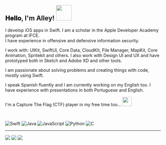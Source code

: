 <h2> 𝐇𝐞𝐥𝐥𝐨, I'm Alley!  <img src="https://media.giphy.com/media/mGcNjsfWAjY5AEZNw6/giphy.gif" width="50"></h2>

I develop iOS apps in Swift. I am a scholar in the Apple Developer Academy program at IFCE.<br>
I have experience in offensive and defensive information security.

I work with: UIKit, SwiftUI, Core Data, CloudKit, File Manager, MapKit, Core Animation, Spritekit and others. I also work with Design UI and UX and have prototyped both in Sketch and Adobe XD and other tools.

 I am passionate about solving problems and creating things with code, mostly using Swift.

I speak Spanish fluently and I am currently working on my English too.
I have experience with presentations in both Portuguese and English.


I'm a Capture The Flag (CTF) player in my free time too... <img src="https://media.giphy.com/media/WUlplcMpOCEmTGBtBW/giphy.gif" width="30"> 

<br/>

![Swift](https://img.shields.io/badge/-Swift-000000?style=flat&logo=Swift)
![Java](https://img.shields.io/badge/-Java-000000?style=flat&logo=Java&logoColor=007396)
![JavaScript](https://img.shields.io/badge/-JavaScript-000000?style=flat&logo=javascript)
![Python](https://img.shields.io/badge/-Python-000000?style=flat&logo=python)
![C](https://img.shields.io/badge/-C-000000?style=flat&logo=C)

--------------------------------------------------------

[![](https://img.shields.io/badge/LinkedIn-Alley-blue)](https://www.linkedin.com/in/halley-pereira/)
[![](https://img.shields.io/badge/medium-Alley-9c88e3)](https://medium.com/@alleypereira)
[![](https://img.shields.io/badge/hackthebox-Alley-orange)](https://www.hackthebox.eu/profile/63790)